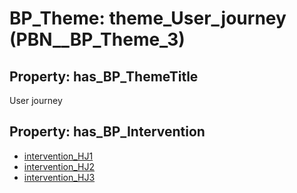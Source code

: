 # BP_Theme: __theme_User_journey__ (PBN__BP_Theme_3)

## Property: has_BP_ThemeTitle

User journey

## Property: has_BP_Intervention

* [intervention_HJ1](../BP/PBN__BP_Intervention_17)
* [intervention_HJ2](../BP/PBN__BP_Intervention_18)
* [intervention_HJ3](../BP/PBN__BP_Intervention_19)

